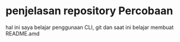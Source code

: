 # penjelasan repository Percobaan

hal ini saya belajar penggunaan CLI, git dan saat ini belajar membuat README.amd
